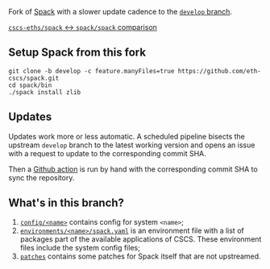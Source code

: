 Fork of [Spack][spack] with a slower update cadence to the [`develop` branch][cscs-develop].

[`cscs-eths/spack` ↔️ `spack/spack` comparison][compare]

## Setup Spack from this fork

```console
git clone -b develop -c feature.manyFiles=true https://github.com/eth-cscs/spack.git
cd spack/bin
./spack install zlib
```

## Updates

Updates work more or less automatic. A scheduled pipeline bisects the upstream
`develop` branch to the latest working version and opens an issue with a request to
update to the corresponding commit SHA.

Then a [Github action][action] is run by hand with the corresponding commit SHA to sync
the repository.

## What's in this branch?

1. [`config/<name>`](config/) contains config for system `<name>`;
2. [`environments/<name>/spack.yaml`](environments/) is an environment file with a list of
   packages part of the available applications of CSCS. These environment files include
   the system config files;
3. [`patches`](patches/) contains some patches for Spack itself that are not upstreamed.

[action]: https://github.com/eth-cscs/spack/actions/workflows/mirror.yaml
[compare]: https://github.com/eth-cscs/spack/compare/develop...spack:develop
[cscs-develop]: https://github.com/eth-cscs/spack/tree/develop
[spack]: https://github.com/spack/spack